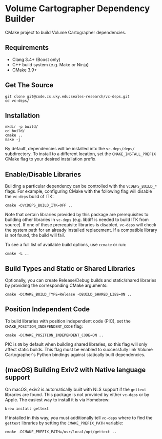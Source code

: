 Volume Cartographer Dependency Builder
======================================

CMake project to build Volume Cartographer dependencies.

Requirements
------------
 * Clang 3.4+ (Boost only)
 * C++ build system (e.g. Make or Ninja)
 * CMake 3.9+

Get The Source
--------------
```shell
git clone git@code.cs.uky.edu:seales-research/vc-deps.git
cd vc-deps/
```

Installation
------------
```shell
mkdir -p build/
cd build/
cmake ..
make -j
```
By default, dependencies will be installed into the `vc-deps/deps/` subdirectory. To install to a different location,
set the `CMAKE_INSTALL_PREFIX` CMake flag to your desired installation prefix.

Enable/Disable Libraries
------------------------
Building a particular dependency can be controlled with the `VCDEPS_BUILD_*` flags. For example, configuring CMake with the following flag will disable the `vc-deps` build of ITK:

```shell
cmake -DVCDEPS_BUILD_ITK=OFF ..
```

Note that certain libraries provided by this package are prerequisites to building other libraries in `vc-deps` (e.g. libtiff is needed to build ITK from source). If one of these prerequisite libraries is disabled, `vc-deps` will check the system path for an already installed replacement. If a compatible library is not found, the build will fail.

To see a full list of available build options, use `ccmake` or run:

```shell
cmake -L ..
```

Build Types and Static or Shared Libraries
------------------------------------------
Optionally, you can create Release/Debug builds and static/shared libraries by providing the corresponding CMake arguments:

```shell
cmake -DCMAKE_BUILD_TYPE=Release -DBUILD_SHARED_LIBS=ON ..
```

Position Independent Code
-------------------------
To build libraries with position independent code (PIC), set the `CMAKE_POSITION_INDEPENDENT_CODE` flag:

```shell
cmake -DCMAKE_POSITION_INDEPENDENT_CODE=ON ..
```

PIC is `ON` by default when building shared libraries, so this flag will only affect static builds. This flag must be enabled to successfully link Volume Cartographer's Python bindings against statically built dependencies.

(macOS) Building Exiv2 with Native language support
---------------------------------------------------
On macOS, exiv2 is automatically built with NLS support if the `gettext` libraries are found. This package is not provided by either `vc-deps` or by Apple. The easiest way to install it is via Homebrew:

```shell
brew install gettext
```

If installed in this way, you must additionally tell `vc-deps` where to find the `gettext` libraries by setting the `CMAKE_PREFIX_PATH` variable:

```shell
cmake -DCMAKE_PREFIX_PATH=/usr/local/opt/gettext ..
```
